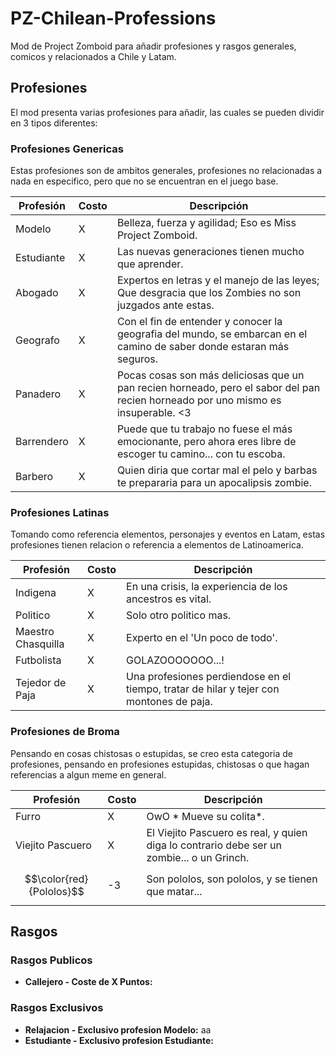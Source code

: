 # PZ-Chilean-Professions
Mod de Project Zomboid para añadir profesiones y rasgos generales, comicos y relacionados a Chile y Latam.

## Profesiones
El mod presenta varias profesiones para añadir, las cuales se pueden dividir en 3 tipos diferentes:

### Profesiones Genericas
Estas profesiones son de ambitos generales, profesiones no relacionadas a nada en especifico, pero que no se encuentran en el juego base.

| Profesión | Costo | Descripción  |
| --------- |-------| -------------|
|Modelo     | X     | Belleza, fuerza y agilidad; Eso es Miss Project Zomboid.|
|Estudiante | X     |Las nuevas generaciones tienen mucho que aprender.|
|Abogado    | X     |Expertos en letras y el manejo de las leyes; Que desgracia que los Zombies no son juzgados ante estas.|
|Geografo   | X     |Con el fin de entender y conocer la geografia del mundo, se embarcan en el camino de saber donde estaran más seguros.|
|Panadero   | X     |Pocas cosas son más deliciosas que un pan recien horneado, pero el sabor del pan recien horneado por uno mismo es insuperable. <3|
|Barrendero | X     |Puede que tu trabajo no fuese el más emocionante, pero ahora eres libre de escoger tu camino... con tu escoba.|
|Barbero    | X     |Quien diria que cortar mal el pelo y barbas te prepararia para un apocalipsis zombie.|

### Profesiones Latinas
Tomando como referencia elementos, personajes y eventos en Latam, estas profesiones tienen relacion o referencia a elementos de Latinoamerica.

| Profesión         | Costo | Descripción  |
| ----------------- |-------| -------------|
|Indigena           | X     | En una crisis, la experiencia de los ancestros es vital. |
|Politico           | X     | Solo otro politico mas. |
|Maestro Chasquilla | X     | Experto en el 'Un poco de todo'. |
|Futbolista         | X     | GOLAZOOOOOOO...! |
|Tejedor de Paja    | X     | Una profesiones perdiendose en el tiempo, tratar de hilar y tejer con montones de paja. |

### Profesiones de Broma
Pensando en cosas chistosas o estupidas, se creo esta categoria de profesiones, pensando en profesiones estupidas, chistosas o que hagan referencias a algun meme en general.

| Profesión       | Costo | Descripción  |
| --------------- |-------| -------------|
|Furro            | X     | OwO * Mueve su colita*. |
|Viejito Pascuero | X     | El Viejito Pascuero es real, y quien diga lo contrario debe ser un zombie...  o un Grinch. |
|$$\color{red}{Pololos}$$           | -3     | Son pololos, son pololos, y se tienen que matar... |


## Rasgos

### Rasgos Publicos
* **Callejero - Coste de X Puntos:**

### Rasgos Exclusivos
* **Relajacion - Exclusivo profesion Modelo:** aa
* **Estudiante - Exclusivo profesion Estudiante:**
